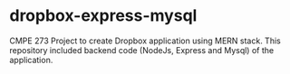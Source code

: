 # dropbox-express-mysql
CMPE 273 Project to create Dropbox application using MERN stack. This repository included backend code (NodeJs, Express and Mysql) of the application.
